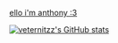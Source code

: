 [ello i'm anthony :3](https://readme-typing-svg.demolab.com/demo/?font=Consolas&weight=700&size=29&duration=3000&vCenter=true&repeat=false&lines=ello+i'm+anthony+%3A3)

[![veternitzz's GitHub stats](https://github-readme-stats.vercel.app/api?username=veternitzz&show_icons=true&theme=tokyonight)](https://github.com/anuraghazra/github-readme-stats)
